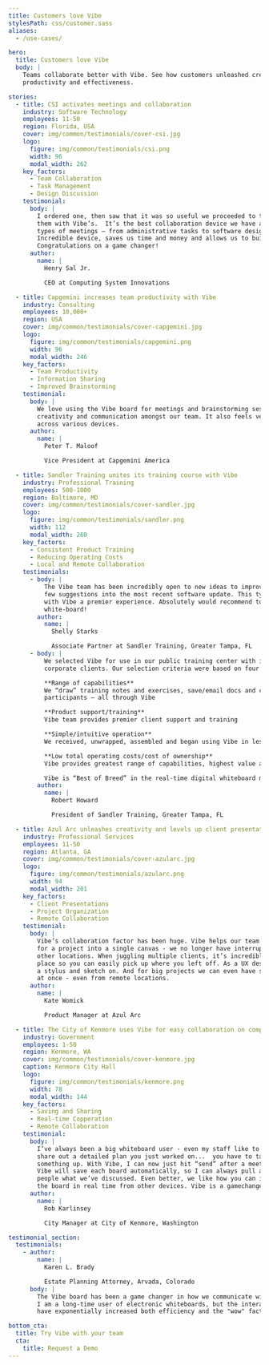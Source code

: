 ```yaml
---
title: Customers love Vibe
stylesPath: css/customer.sass
aliases:
  - /use-cases/

hero:
  title: Customers love Vibe
  body: |
    Teams collaborate better with Vibe. See how customers unleashed creativity and maximized their organizations’
    productivity and effectiveness.

stories:
  - title: CSI activates meetings and collaboration
    industry: Software Technology
    employees: 11-50
    region: Florida, USA
    cover: img/common/testimonials/cover-csi.jpg
    logo:
      figure: img/common/testimonials/csi.png
      width: 96
      modal_width: 262
    key_factors:
      - Team Collaboration
      - Task Management
      - Design Discussion
    testimonial:
      body: |
        I ordered one, then saw that it was so useful we proceeded to toss out all our whiteboards and replace
        them with Vibe’s.  It’s the best collaboration device we have at our office for memorializing any and all
        types of meetings – from administrative tasks to software design sessions.
        Incredible device, saves us time and money and allows us to build our AI software products faster!
        Congratulations on a game changer!
      author:
        name: |
          Henry Sal Jr.

          CEO at Computing System Innovations

  - title: Capgemini increases team productivity with Vibe
    industry: Consulting
    employees: 10,000+
    region: USA
    cover: img/common/testimonials/cover-capgemini.jpg
    logo:
      figure: img/common/testimonials/capgemini.png
      width: 96
      modal_width: 246
    key_factors:
      - Team Productivity
      - Information Sharing
      - Improved Brainstorming
    testimonial:
      body: |
        We love using the Vibe board for meetings and brainstorming sessions. It has enhanced productivity,
        creativity and communication amongst our team. It also feels very seamless using the Vibe board and app
        across various devices.
      author:
        name: |
          Peter T. Maloof

          Vice President at Capgemini America

  - title: Sandler Training unites its training course with Vibe
    industry: Professional Training
    employees: 500-1000
    region: Baltimore, MD
    cover: img/common/testimonials/cover-sandler.jpg
    logo:
      figure: img/common/testimonials/sandler.png
      width: 112
      modal_width: 260
    key_factors:
      - Consistent Product Training
      - Reducing Operating Costs
      - Local and Remote Collaboration
    testimonials:
      - body: |
          The Vibe team has been incredibly open to new ideas to improve the product and even implemented a
          few suggestions into the most recent software update. This type of co-collaboration makes working
          with Vibe a premier experience. Absolutely would recommend to anyone in the market for a digital
          white-board!
        author:
          name: |
            Shelly Starks

            Associate Partner at Sandler Training, Greater Tampa, FL
      - body: |
          We selected Vibe for use in our public training center with individuals, small companies and
          corporate clients. Our selection criteria were based on four requirements: 

          **Range of capabilities**
          We “draw” training notes and exercises, save/email docs and collaborate between local and remote
          participants – all through Vibe

          **Product support/training**
          Vibe team provides premier client support and training

          **Simple/intuitive operation**
          We received, unwrapped, assembled and began using Vibe in less than 40 minutes...absolutely intuitive!

          **Low total operating costs/cost of ownership**
          Vibe provides greatest range of capabilities, highest value and NO ongoing licensing and annual costs.

          Vibe is “Best of Breed” in the real-time digital whiteboard market space!
        author:
          name: |
            Robert Howard

            President of Sandler Training, Greater Tampa, FL

  - title: Azul Arc unleashes creativity and levels up client presentations
    industry: Professional Services
    employees: 11-50
    region: Atlanta, GA
    cover: img/common/testimonials/cover-azularc.jpg
    logo:
      figure: img/common/testimonials/azularc.png
      width: 94
      modal_width: 201
    key_factors:
      - Client Presentations
      - Project Organization
      - Remote Collaboration
    testimonial:
      body: |
        Vibe’s collaboration factor has been huge. Vibe helps our team integrate research, notes and screen shots
        for a project into a single canvas - we no longer have interrupt the creative process to check notes in
        other locations. When juggling multiple clients, it’s incredibly helpful to have everything saved in one
        place so you can easily pick up where you left off. As a UX designer, I like how easy Vibe is to pick up
        a stylus and sketch on. And for big projects we can even have several people working on a single canvas
        at once - even from remote locations.
      author:
        name: |
          Kate Womick

          Product Manager at Azul Arc

  - title: The City of Kenmore uses Vibe for easy collaboration on complex projects
    industry: Government
    employees: 1-50
    region: Kenmore, WA
    cover: img/common/testimonials/cover-kenmore.jpg
    caption: Kenmore City Hall
    logo:
      figure: img/common/testimonials/kenmore.png
      width: 78
      modal_width: 144
    key_factors:
      - Saving and Sharing
      - Real-time Copperation
      - Remote Collaboration
    testimonial:
      body: |
        I’ve always been a big whiteboard user - even my staff like to joke about this - but it can be a pain to
        share out a detailed plan you just worked on...  you have to take a picture or assign someone to write
        something up. With Vibe, I can now just hit “send” after a meeting and share that board with whoever I want.
        Vibe will save each board automatically, so I can always pull a board back up during any meeting to show
        people what we’ve discussed. Even better, we like how you can invite remote coworkers in to collaborate on
        the board in real time from other devices. Vibe is a gamechanger.
      author:
        name: |
          Rob Karlinsey

          City Manager at City of Kenmore, Washington

testimonial_section:
  testimonials:
    - author:
        name: |
          Karen L. Brady

          Estate Planning Attorney, Arvada, Colorado
      body: |
        The Vibe board has been a game changer in how we communicate with clients, both in-person and virtually.
        I am a long-time user of electronic whiteboards, but the interactive and digital features of the Vibe board
        have exponentially increased both efficiency and the "wow" factor in client meetings.

bottom_cta:
  title: Try Vibe with your team
  cta:
    title: Request a Demo
---
```

